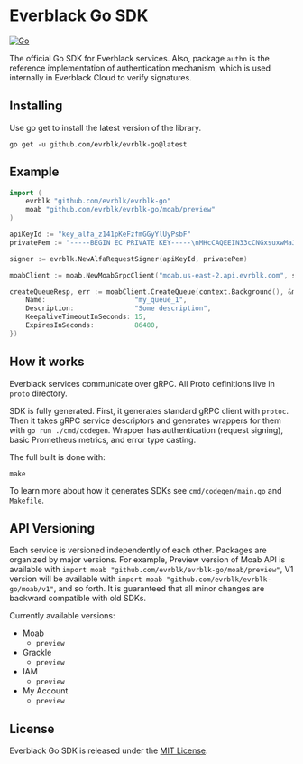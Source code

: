 # Everblack Go SDK

[![Go](https://github.com/evrblk/evrblk-go/actions/workflows/go.yml/badge.svg)](https://github.com/evrblk/evrblk-go/actions/workflows/go.yml)

The official Go SDK for Everblack services. Also, package `authn` is the reference implementation of authentication 
mechanism, which is used internally in Everblack Cloud to verify signatures.

## Installing

Use go get to install the latest version of the library.

```
go get -u github.com/evrblk/evrblk-go@latest
```

## Example

```go
import (
    evrblk "github.com/evrblk/evrblk-go"
    moab "github.com/evrblk/evrblk-go/moab/preview"
)

apiKeyId := "key_alfa_z141pKeFzfmGGyYlUyPsbF"
privatePem := "-----BEGIN EC PRIVATE KEY-----\nMHcCAQEEIN33cCNGxsuxwMaJ2jWvWcgxBSVr8HV7WUUSKGc71/BtoAoGCCqGSM49\nAwEHoUQDQgAE0m8+ZVijytLp01dsupG7QF8ZpjX5UmP20wj/sluPdoHW3BgiiyCn\n/pMwYptUs0yJUtUZ/0wzEyp8PgAWWhxglw==\n-----END EC PRIVATE KEY-----"

signer := evrblk.NewAlfaRequestSigner(apiKeyId, privatePem)

moabClient := moab.NewMoabGrpcClient("moab.us-east-2.api.evrblk.com", signer)

createQueueResp, err := moabClient.CreateQueue(context.Background(), &moab.CreateQueueRequest{
    Name:                      "my_queue_1",
    Description:               "Some description",
    KeepaliveTimeoutInSeconds: 15,
    ExpiresInSeconds:          86400,
})
```

## How it works

Everblack services communicate over gRPC. All Proto definitions live in `proto` directory.

SDK is fully generated. First, it generates standard gRPC client with `protoc`. Then it takes gRPC service descriptors and
generates wrappers for them with `go run ./cmd/codegen`. Wrapper has authentication (request signing), basic Prometheus 
metrics, and error type casting.

The full built is done with:

```
make
```

To learn more about how it generates SDKs see `cmd/codegen/main.go` and `Makefile`.

## API Versioning

Each service is versioned independently of each other. Packages are organized by major versions. For example, Preview
version of Moab API is available with `import moab "github.com/evrblk/evrblk-go/moab/preview"`, V1 version will be 
available with `import moab "github.com/evrblk/evrblk-go/moab/v1"`, and so forth. It is guaranteed that all minor changes
are backward compatible with old SDKs.

Currently available versions:

* Moab
    * `preview`
* Grackle
    * `preview`
* IAM
    * `preview`
* My Account
    * `preview`

## License

Everblack Go SDK is released under the [MIT License](https://opensource.org/licenses/MIT).
